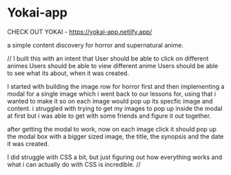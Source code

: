 # Yokai-app
CHECK OUT YOKAI - https://yokai-app.netlify.app/


a simple content discovery for horror and supernatural anime.


//
I built this with an intent that
User should be able to click on different animes
Users should be able to view different anime
Users should be able to see what its about, when it was created.

I started with building the image row for horror first and then implementing a modal for a single image which i went back to our lessons for, using that i wanted to make it so on each image would pop up its specfic image and content. i struggled with trying to get my images to pop up inside the modal at first but i was able to get with some friends and figure it out together.


after getting the modal to work, now on each image click it should pop up the modal box with a bigger sized image, the title, the synopsis and the date it was created.

I did struggle with CSS a bit, but just figuring out how everything works and what i can actually do with CSS is incredible.
//
